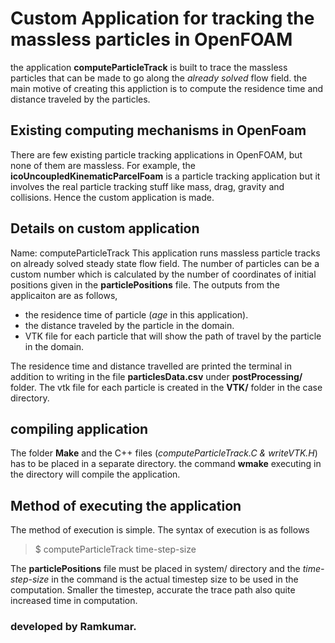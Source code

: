 # Custom Application for tracking the massless particles in OpenFOAM #
the application **computeParticleTrack** is built to trace the massless particles that can be made to go along the *already solved* flow field.
the main motive of creating this appliction is to compute the residence time and distance traveled by the particles.

## Existing computing mechanisms in OpenFoam ##
There are few existing particle tracking applications in OpenFOAM, but none of them are massless. For example, the **icoUncoupledKinematicParcelFoam** is a particle tracking application but it involves the real particle tracking stuff like mass, drag, gravity and collisions.
Hence the custom application is made.

## Details on custom application ##
Name: computeParticleTrack
This application runs massless particle tracks on already solved steady state flow field. The number of particles can be a custom number which is calculated by the number of coordinates of initial positions given in the **particlePositions** file.
The outputs from the applicaiton are as follows,
  * the residence time of particle (*age* in this application).
  * the distance traveled by the particle in the domain.
  * VTK file for each particle that will show the path of travel by the particle in the domain.

The residence time and distance travelled are printed the terminal in addition to writing in the file **particlesData.csv** under **postProcessing/** folder. The vtk file for each particle is created in the **VTK/** folder in the case directory.

## compiling application ##
The folder **Make** and the C++ files (*computeParticleTrack.C & writeVTK.H*) has to be placed in a separate directory.
the command **wmake** executing in the directory will compile the application.

## Method of executing the application ##
The method of execution is simple. The syntax of execution is as follows

>$ computeParticleTrack time-step-size

The **particlePositions** file must be placed in system/ directory and the *time-step-size* in the command is the actual timestep size to be used in the computation. Smaller the timestep, accurate the trace path also quite increased time in computation.

### developed by Ramkumar. ###
